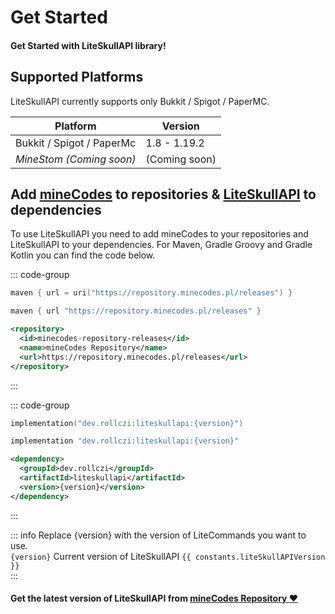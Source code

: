 <script setup>
    import constants from '../../components/Constants';
</script>

# Get Started
#### Get Started with LiteSkullAPI library!

## Supported Platforms

LiteSkullAPI currently supports only Bukkit / Spigot / PaperMC.

| Platform                  | Version       |
|---------------------------|---------------|
| Bukkit / Spigot / PaperMc | 1.8 - 1.19.2  |
| _MineStom (Coming soon)_  | (Coming soon) |

## Add <u>mineCodes</u> to repositories & <u>LiteSkullAPI</u> to dependencies

To use LiteSkullAPI you need to add mineCodes to your repositories and LiteSkullAPI to your dependencies.
For Maven, Gradle Groovy and Gradle Kotlin you can find the code below.

::: code-group
```kotlin [Gradle Kotlin]
maven { url = uri("https://repository.minecodes.pl/releases") }
```

```groovy [Gradle Groovy]
maven { url "https://repository.minecodes.pl/releases" }
```

```xml [Maven]
<repository>
  <id>minecodes-repository-releases</id>
  <name>mineCodes Repository</name>
  <url>https://repository.minecodes.pl/releases</url>
</repository>
```
:::

::: code-group
```kotlin [Gradle Kotlin]
implementation("dev.rollczi:liteskullapi:{version}")
```

```groovy [Gradle Groovy]
implementation "dev.rollczi:liteskullapi:{version}"
```

```xml [Maven]
<dependency>
  <groupId>dev.rollczi</groupId>
  <artifactId>liteskullapi</artifactId>
  <version>{version}</version>
</dependency>
```
:::

::: info
Replace {version} with the version of LiteCommands you want to use.<br>
`{version}` Current version of LiteSkullAPI `{{ constants.liteSkullAPIVersion }}`  
:::

#### Get the latest version of LiteSkullAPI from [mineCodes Repository ❤](https://repository.minecodes.pl/#/releases/dev/rollczi/liteskullapi)
